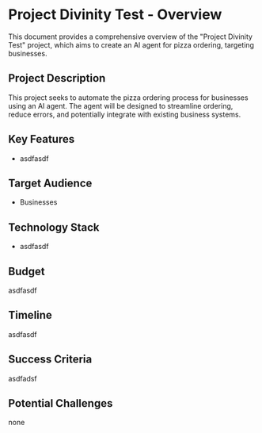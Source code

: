 # Project Divinity Test - Overview

This document provides a comprehensive overview of the "Project Divinity Test" project, which aims to create an AI agent for pizza ordering, targeting businesses.

## Project Description
This project seeks to automate the pizza ordering process for businesses using an AI agent.  The agent will be designed to streamline ordering, reduce errors, and potentially integrate with existing business systems.

## Key Features
* asdfasdf

## Target Audience
* Businesses

## Technology Stack
* asdfasdf

## Budget
asdfasdf

## Timeline
asdfasdf

## Success Criteria
asdfadsf

## Potential Challenges
none